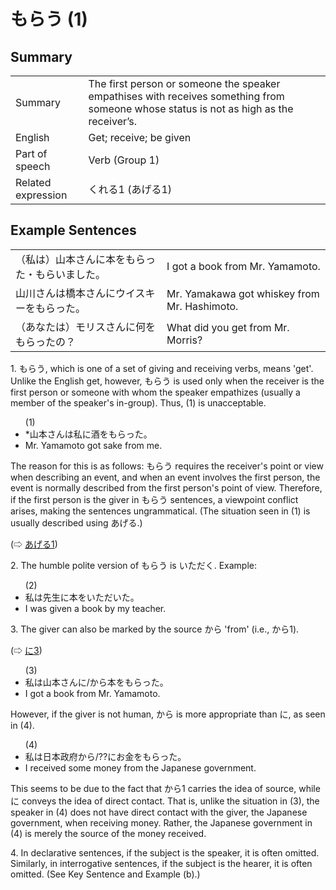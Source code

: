 # もらう (1)

## Summary

<table><tr>   <td>Summary</td>   <td>The first person or someone the speaker empathises with receives something from someone whose status is not as high as the receiver’s.</td></tr><tr>   <td>English</td>   <td>Get; receive; be given</td></tr><tr>   <td>Part of speech</td>   <td>Verb (Group 1)</td></tr><tr>   <td>Related expression</td>   <td>くれる1 (あげる1)</td></tr></table>

## Example Sentences

<table><tr>   <td>（私は）山本さんに本をもらった・もらいました。</td>   <td>I got a book from Mr. Yamamoto.</td></tr><tr>   <td>山川さんは橋本さんにウイスキーをもらった。</td>   <td>Mr. Yamakawa got whiskey from Mr. Hashimoto.</td></tr><tr>   <td>（あなたは）モリスさんに何をもらったの？</td>   <td>What did you get from Mr. Morris?</td></tr></table>

<p>1. <span class="cloze">もらう</span>, which is one of a set of giving and receiving verbs, means 'get'. Unlike the English get, however, <span class="cloze">もらう</span> is used only when the receiver is the first person or someone with whom the speaker empathizes (usually a member of the speaker's in-group). Thus, (1) is unacceptable.</p>  <ul>(1) <li>*山本さんは私に酒を<span class="cloze">もらった</span>。</li> <li>Mr. Yamamoto got sake from me.</li> </ul>  <p>The reason for this is as follows: <span class="cloze">もらう</span> requires the receiver's point or view when describing an event, and when an event involves the first person, the event is normally described from the first person's point of view. Therefore, if the first person is the giver in <span class="cloze">もらう</span> sentences, a viewpoint conflict arises, making the sentences ungrammatical. (The situation seen in (1) is usually described using あげる.)</p>   <p>(⇨ <a href="#㊦ あげる (1)">あげる1</a>)</p>  <p>2. The humble polite version of <span class="cloze">もらう</span> is <span class="cloze">いただく</span>. Example:</p>  <ul>(2) <li>私は先生に本を<span class="cloze">いただいた</span>。</li> <li>I was given a book by my teacher.</li> </ul>  <p>3. The giver can also be marked by the source から 'from' (i.e., から1).</p>  <p>(⇨ <a href="#㊦ に (3)">に3</a>)</p>  <ul>(3) <li>私は山本さんに/から本を<span class="cloze">もらった</span>。</li> <li>I got a book from Mr. Yamamoto.</li> </ul>  <p>However, if the giver is not human, から is more appropriate than に, as seen in (4).</p>  <ul>(4) <li>私は日本政府から/??にお金を<span class="cloze">もらった</span>。</li> <li>I received some money from the Japanese government.</li> </ul>  <p>This seems to be due to the fact that から1 carries the idea of source, while に conveys the idea of direct contact. That is, unlike the situation in (3), the speaker in (4) does not have direct contact with the giver, the Japanese government, when receiving money. Rather, the Japanese government in (4) is merely the source of the money received.</p>  <p>4. In declarative sentences, if the subject is the speaker, it is often omitted. Similarly, in interrogative sentences, if the subject is the hearer, it is often omitted. (See Key Sentence and Example (b).)</p>

